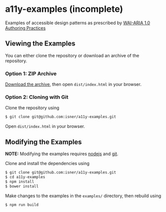 
# a11y-examples (incomplete)

Examples of accessible design patterns as prescribed by [WAI-ARIA 1.0 Authoring Practices](http://www.w3.org/TR/wai-aria-practices/#aria_ex)

## Viewing the Examples

You can either clone the repository or download an archive of the repository.

### Option 1: ZIP Archive

[Download the archive](https://github.com/isner/a11y-examples/archive/master.zip), then open `dist/index.html` in your browser.

### Option 2: Cloning with Git

Clone the repository using

```bash
$ git clone git@github.com:isner/a11y-examples.git
```

Open `dist/index.html` in your browser.

## Modifying the Examples

**NOTE:** Modifying the examples requires [nodejs](https://nodejs.org/en/) and [git](https://git-scm.com/).

Clone and install the dependencies using

```bash
$ git clone git@github.com:isner/a11y-examples.git
$ cd a11y-examples
$ npm install
$ bower install
```

Make changes to the examples in the `examples/` directory, then rebuild using

```bash
$ npm run build
```
